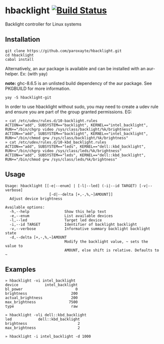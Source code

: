 # hbacklight [![Build Status](https://api.travis-ci.org/paroxayte/hbacklight.svg?branch=master)](https://travis-ci.org/paroxayte/hbacklight)
Backlight controller for Linux systems

## Installation
```
git clone https://github.com/paroxayte/hbacklight.git
cd hbacklight
cabal install
```

Alternatively, an aur package is available and can be installed with an aur-helper. Ex: (with yay)

**note:** ghc-8.6.5 is an unlisted build dependency of the aur package. See PKGBUILD for more information.
```
yay -S hbacklight-git
```

In order to use hbacklight without sudo, you may need to create a udev rule and ensure you are part of the group granted permissions. EG:
```
» cat /etc/udev/rules.d/10-backlight.rules
ACTION=="add", SUBSYSTEM=="backlight", KERNEL=="intel_backlight", RUN+="/bin/chgrp video /sys/class/backlight/%k/brightness"
ACTION=="add", SUBSYSTEM=="backlight", KERNEL=="intel_backlight", RUN+="/bin/chmod g+w /sys/class/backlight/%k/brightness"
» cat /etc/udev/rules.d/10-kbd_backlight.rules
ACTION=="add", SUBSYSTEM=="leds", KERNEL=="dell::kbd_backlight", RUN+="/bin/chgrp video /sys/class/leds/%k/brightness"
ACTION=="add", SUBSYSTEM=="leds", KERNEL=="dell::kbd_backlight", RUN+="/bin/chmod g+w /sys/class/leds/%k/brightness"
```
## Usage
```
Usage: hbacklight [[-e|--enum] | [-l|--led] (-i|--id TARGET) [-v|--verbose]
                    [-d|--delta [+,-,%,~]AMOUNT]]
  Adjust device brightness

Available options:
  -h,--help                Show this help text
  -e,--enum                List available devices
  -l,--led                 Target led device
  -i,--id TARGET           Identifier of backlight backlight
  -v,--verbose             Informative summary backlight backlight state
  -d,--delta [+,-,%,~]AMOUNT
                           Modify the backlight value, ~ sets the value to
                           AMOUNT, else shift is relative. Defaults to ~
```

## Examples
```
» hbacklight -vi intel_backlight
device            intel_backlight
bl_power                        0
brightness                    200
actual_brightness             200
max_brightness               7500
type                          raw

» hbacklight -vli dell::kbd_backlight
led            dell::kbd_backlight
brightness                       2
max_brightness                   2

» hbacklight -i intel_backlight -d 1000
```
